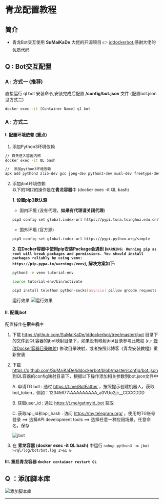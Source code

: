 # 青龙配置教程


## 简介
- 青龙Bot交互使用 **SuMaiKaDe** 大佬的开源项目 👉 [jddockerbot](https://github.com/Orangemuse/jddockerbot/tree/master),感谢大佬的优质代码




## Q : Bot交互配置


### A : 方式一 (推荐)
直接运行 ql bot 安装命令,安装完成后配置 **/config/bot.json** 文件 (配置bot.json见方式二)

``` sh
docker exec -it [Container Name] ql bot
```



### A : 方式二


#### I. 配置环境依赖 (重点)

1. 添加Python3环境依赖

``` sh
// 首先进入容器内部
docker exec -it QL bash

//  添加python3环境依赖
apk add python3 zlib-dev gcc jpeg-dev python3-dev musl-dev freetype-dev
```


2. 添加jbot环境依赖  
以下的1和2的操作是在**青龙容器**中 (docker exec -it QL bash)  

    **1. 设置pip3默认源**
      - 国内环境 (没有代理，**如果有代理请关闭代理**)
      
      ``` sh
      pip3 config set global.index-url https://pypi.tuna.tsinghua.edu.cn/simple
      ```
   
      - 国外环境 (官方源)
      
      ``` sh
      pip3 config set global.index-url https://pypi.python.org/simple
      ```
      
    **2. 在Docker容器中使用pip安装Package会遇到 (`WARNING: Running pip as root will break packages and permissions. You should install packages reliably by using venv: https://pip.pypa.io/warnings/venv`), 解决方案如下:**
     
      ``` sh
      python3 -m venv tutorial-env

      source tutorial-env/bin/activate

      pip3 install telethon python-socks[asyncio] pillow qrcode requests prettytable
      ```

    运行效果
    ![运行效果][运行效果]


#### II. 配置jbot
配置操作在**宿主机**中

1. 下载 https://github.com/SuMaiKaDe/jddockerbot/tree/master/jbot 目录下的文件到QL容器的jbot映射目录下，如果没有映射jbot目录参考此教程 (👉 [修改Docker容器目录映射](https://www.cnblogs.com/poloyy/p/13993832.html)) 修改目录映射，或者按照此博客《青龙安装教程》重新安装

2. 下载 https://github.com/SuMaiKaDe/jddockerbot/blob/master/config/bot.json 到QL容器的config映射目录下，根据以下操作添加相关参数到bot.json文件中

   A. 申请TG bot : 通过 https://t.me/BotFather ，按照提示创建机器人，获取bot_token，例如：12345677:AAAAAAAAA_a0VUo2jjr__CCCCDDD

   B. 获取user_id : 通过 https://t.me/getmyid_bot 获取

   C. 获取api_id和api_hash : 访问 https://my.telegram.org/ ，使用的TG账号登录 ==> 选择API development tools ==> 选择任意一种应用场景，任意命名，保存
   
   ![jbot][jbot]
   
3. 在 **青龙容器 (docker exec -it QL bash)** 中运行 `nohup python3 -m jbot >/ql/log/bot/bot.log 2>&1 &`


#### III. 重启青龙容器 `docker container restart QL`




## Q ：添加脚本库
![添加脚本库][添加脚本库]

--------------------
[运行效果]: https://github.com/Orangemuse/VIP/blob/main/Icons/qinglong/%E8%BF%90%E8%A1%8C%E6%95%88%E6%9E%9C.png
[jbot]:https://github.com/Orangemuse/VIP/blob/main/Icons/qinglong/jbot.png
[添加脚本库]:https://github.com/Orangemuse/VIP/blob/main/Icons/qinglong/%E6%B7%BB%E5%8A%A0%E8%84%9A%E6%9C%AC%E5%BA%93.png
